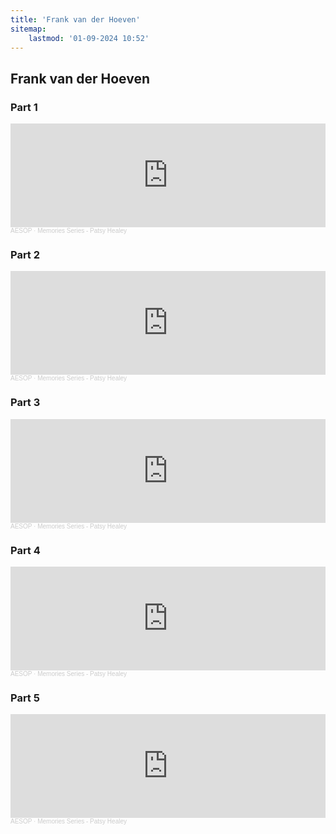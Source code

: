 ```yaml
---
title: 'Frank van der Hoeven'
sitemap:
    lastmod: '01-09-2024 10:52'
---
```


## Frank van der Hoeven
### Part 1

<iframe width="100%" height="166" scrolling="no" frameborder="no" allow="autoplay" src="https://w.soundcloud.com/player/?url=https%3A//api.soundcloud.com/tracks/1459935565%3Fsecret_token%3Ds-XYu9Ylo6Unf&color=%235d94b4&auto_play=false&hide_related=false&show_comments=true&show_user=true&show_reposts=false&show_teaser=true"></iframe><div style="font-size: 10px; color: #cccccc;line-break: anywhere;word-break: normal;overflow: hidden;white-space: nowrap;text-overflow: ellipsis; font-family: Interstate,Lucida Grande,Lucida Sans Unicode,Lucida Sans,Garuda,Verdana,Tahoma,sans-serif;font-weight: 100;"><a href="https://soundcloud.com/aesop-planning" title="AESOP" target="_blank" style="color: #cccccc; text-decoration: none;">AESOP</a> · <a href="https://soundcloud.com/aesop-planning/memories-series-patsy-healey/s-XYu9Ylo6Unf" title="Memories Series - Patsy Healey" target="_blank" style="color: #cccccc; text-decoration: none;">Memories Series - Patsy Healey</a></div>

### Part 2

<iframe width="100%" height="166" scrolling="no" frameborder="no" allow="autoplay" src="https://w.soundcloud.com/player/?url=https%3A//api.soundcloud.com/tracks/1459935565%3Fsecret_token%3Ds-XYu9Ylo6Unf&color=%235d94b4&auto_play=false&hide_related=false&show_comments=true&show_user=true&show_reposts=false&show_teaser=true"></iframe><div style="font-size: 10px; color: #cccccc;line-break: anywhere;word-break: normal;overflow: hidden;white-space: nowrap;text-overflow: ellipsis; font-family: Interstate,Lucida Grande,Lucida Sans Unicode,Lucida Sans,Garuda,Verdana,Tahoma,sans-serif;font-weight: 100;"><a href="https://soundcloud.com/aesop-planning" title="AESOP" target="_blank" style="color: #cccccc; text-decoration: none;">AESOP</a> · <a href="https://soundcloud.com/aesop-planning/memories-series-patsy-healey/s-XYu9Ylo6Unf" title="Memories Series - Patsy Healey" target="_blank" style="color: #cccccc; text-decoration: none;">Memories Series - Patsy Healey</a></div>

### Part 3

<iframe width="100%" height="166" scrolling="no" frameborder="no" allow="autoplay" src="https://w.soundcloud.com/player/?url=https%3A//api.soundcloud.com/tracks/1459935565%3Fsecret_token%3Ds-XYu9Ylo6Unf&color=%235d94b4&auto_play=false&hide_related=false&show_comments=true&show_user=true&show_reposts=false&show_teaser=true"></iframe><div style="font-size: 10px; color: #cccccc;line-break: anywhere;word-break: normal;overflow: hidden;white-space: nowrap;text-overflow: ellipsis; font-family: Interstate,Lucida Grande,Lucida Sans Unicode,Lucida Sans,Garuda,Verdana,Tahoma,sans-serif;font-weight: 100;"><a href="https://soundcloud.com/aesop-planning" title="AESOP" target="_blank" style="color: #cccccc; text-decoration: none;">AESOP</a> · <a href="https://soundcloud.com/aesop-planning/memories-series-patsy-healey/s-XYu9Ylo6Unf" title="Memories Series - Patsy Healey" target="_blank" style="color: #cccccc; text-decoration: none;">Memories Series - Patsy Healey</a></div>

### Part 4

<iframe width="100%" height="166" scrolling="no" frameborder="no" allow="autoplay" src="https://w.soundcloud.com/player/?url=https%3A//api.soundcloud.com/tracks/1459935565%3Fsecret_token%3Ds-XYu9Ylo6Unf&color=%235d94b4&auto_play=false&hide_related=false&show_comments=true&show_user=true&show_reposts=false&show_teaser=true"></iframe><div style="font-size: 10px; color: #cccccc;line-break: anywhere;word-break: normal;overflow: hidden;white-space: nowrap;text-overflow: ellipsis; font-family: Interstate,Lucida Grande,Lucida Sans Unicode,Lucida Sans,Garuda,Verdana,Tahoma,sans-serif;font-weight: 100;"><a href="https://soundcloud.com/aesop-planning" title="AESOP" target="_blank" style="color: #cccccc; text-decoration: none;">AESOP</a> · <a href="https://soundcloud.com/aesop-planning/memories-series-patsy-healey/s-XYu9Ylo6Unf" title="Memories Series - Patsy Healey" target="_blank" style="color: #cccccc; text-decoration: none;">Memories Series - Patsy Healey</a></div>

### Part 5

<iframe width="100%" height="166" scrolling="no" frameborder="no" allow="autoplay" src="https://w.soundcloud.com/player/?url=https%3A//api.soundcloud.com/tracks/1459935565%3Fsecret_token%3Ds-XYu9Ylo6Unf&color=%235d94b4&auto_play=false&hide_related=false&show_comments=true&show_user=true&show_reposts=false&show_teaser=true"></iframe><div style="font-size: 10px; color: #cccccc;line-break: anywhere;word-break: normal;overflow: hidden;white-space: nowrap;text-overflow: ellipsis; font-family: Interstate,Lucida Grande,Lucida Sans Unicode,Lucida Sans,Garuda,Verdana,Tahoma,sans-serif;font-weight: 100;"><a href="https://soundcloud.com/aesop-planning" title="AESOP" target="_blank" style="color: #cccccc; text-decoration: none;">AESOP</a> · <a href="https://soundcloud.com/aesop-planning/memories-series-patsy-healey/s-XYu9Ylo6Unf" title="Memories Series - Patsy Healey" target="_blank" style="color: #cccccc; text-decoration: none;">Memories Series - Patsy Healey</a></div>